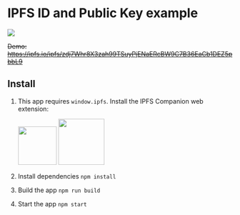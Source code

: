 # IPFS ID and Public Key example

![](https://user-images.githubusercontent.com/5447088/38272321-cfc5ffd2-3780-11e8-93bd-51427c850271.png)

~~Demo: https://ipfs.io/ipfs/zdj7Whr8X3zah99TSuyPjENaERcBW9C7B36EaCb1DEZ5pbbL9~~

## Install

1. This app requires `window.ipfs`. Install the IPFS Companion web extension:

    <a href="https://addons.mozilla.org/en-US/firefox/addon/ipfs-companion/" title="Get the add-on"><img width="86" src="https://blog.mozilla.org/addons/files/2015/11/AMO-button_1.png" /></a> <a href="https://chrome.google.com/webstore/detail/ipfs-companion/nibjojkomfdiaoajekhjakgkdhaomnch" title="Get the extension"><img width="103" src="https://developer.chrome.com/webstore/images/ChromeWebStore_BadgeWBorder_v2_206x58.png" /></a>

2. Install dependencies `npm install`
3. Build the app `npm run build`
4. Start the app `npm start`
